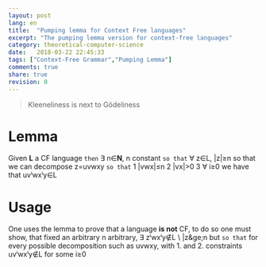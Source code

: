```yaml
---
layout: post
lang: en
title:  "Pumping lemma for Context Free languages"
excerpt: "The pumping lemma version for context-free languages"
category: theoretical-computer-science
date:   2018-03-22 22:45:33
tags: ["Context-Free Grammar","Pumping Lemma"]
comments: true
share: true
revision: 0
---
```


> Kleeneliness is next to Gödeliness 
   
# Lemma 
Given **L** a CF language `then` &exist; n&isin;**N**, 
n constant `so that` &forall; z&isin;L, \|z\|&ge;n so that we can decompose z=uvwxy `so that`
1 \|vwx\|&le;n
2 \|vx\|>0
3 &forall; i&ge;0 we have that uv&#8305;wx&#8305;y&isin;L

# Usage
One uses the lemma to prove that a language **is not** CF, to do so one must show, that fixed an arbitrary n
arbitrary, &exist; z&#8305;wx&#8305;y&notin;L \ \|z\&ge;n but `so that` for every possible decomposition such as uvwxy, with 1. and 2. constraints uv&#8305;wx&#8305;y&notin;L for some i&ge;0